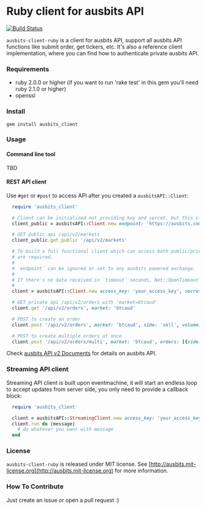 Ruby client for ausbits API
==========================

[![Build Status](https://travis-ci.org/ausbits/ausbits-client-ruby.png?branch=master)](https://travis-ci.org/ausbits/ausbits-client-ruby)

`ausbits-client-ruby` is a client for ausbits API, support all ausbits API functions like submit order, get tickers, etc. It's also a reference client implementation, where you can find how to authenticate private ausbits API.

### Requirements ###

* ruby 2.0.0 or higher (if you want to run 'rake test' in this gem you'll need ruby 2.1.0 or higher)
* openssl

### Install ###

    gem install ausbits_client

### Usage ###

#### Command line tool ####

TBD

#### REST API client ####

Use `#get` or `#post` to access API after you created a `ausbitsAPI::Client`:

```ruby
  require 'ausbits_client'

  # Client can be initialized not providing key and sercet, but this client can only access public APIs
  client_public = ausbitsAPI::Client.new endpoint: 'https://ausbits.com.au'

  # GET public api /api/v2/markets
  client_public.get_public '/api/v2/markets'

  # To build a full functional client which can access both public/private api, access_key/secret_key
  # are required.
  #
  # `endpoint` can be ignored or set to any ausbits powered exchange.
  #
  # If there's no data received in `timeout` seconds, Net::OpenTimeout will be raised. Default to 60.
  #
  client = ausbitsAPI::Client.new access_key: 'your_access_key', secret_key: 'your_secret_key', endpoint: 'https://ausbits.com.au', timeout: 60

  # GET private api /api/v2/orders with 'market=btcaud'
  client.get '/api/v2/orders', market: 'btcaud'

  # POST to create an order
  client.post '/api/v2/orders', market: 'btcaud', side: 'sell', volume: '0.11', price: '2955.0'

  # POST to create multiple orders at once
  client.post '/api/v2/orders/multi', market: 'btcaud', orders: [{side: 'buy', volume: '0.15', price: '2955.0'}, {side: 'sell', volume: '0.16', price: '2956'}]
```

Check [ausbits API v2 Documents](https://ausbits.com.au/documents/api_v2) for details on ausbits API.

### Streaming API client ###

Streaming API client is built upon eventmachine, it will start an endless loop to accept updates from server side, you only need to provide a callback block:

```ruby
  require 'ausbits_client'

  client = ausbitsAPI::StreamingClient.new access_key: 'your_access_key', secret_key: 'your_secret_key', endpoint: 'wss://ausbits.com.au:8080'
  client.run do |message|
    # do whatever you want with message
  end
```

### License ###

`ausbits-client-ruby` is released under MIT license. See [http://ausbits.mit-license.org](http://ausbits.mit-license.org) for more information.

### How To Contribute ###

Just create an issue or open a pull request :)
